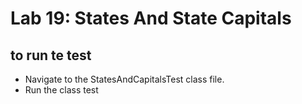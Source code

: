 # Lab 19: States And State Capitals
## to run te test
* Navigate to the StatesAndCapitalsTest class file.
* Run the class test